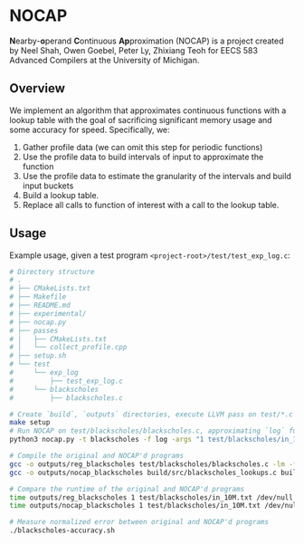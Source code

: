 # NOCAP
**N**earby-**o**perand **C**ontinuous **Ap**proximation (NOCAP) is a project created by Neel Shah, Owen Goebel, Peter Ly, Zhixiang Teoh for EECS 583 Advanced Compilers at the University of Michigan.

## Overview

We implement an algorithm that approximates continuous functions with a lookup table with the goal of sacrificing significant memory usage and some accuracy for speed. Specifically, we:
1. Gather profile data (we can omit this step for periodic functions)
2. Use the profile data to build intervals of input to approximate the function
3. Use the profile data to estimate the granularity of the intervals and build input buckets
4. Build a lookup table.
5. Replace all calls to function of interest with a call to the lookup table.

## Usage

Example usage, given a test program `<project-root>/test/test_exp_log.c`:


```sh
# Directory structure
# .
# ├── CMakeLists.txt
# ├── Makefile
# ├── README.md
# ├── experimental/
# ├── nocap.py
# ├── passes
# │   ├── CMakeLists.txt
# │   └── collect_profile.cpp
# ├── setup.sh
# └── test
#     └── exp_log
#         ├── test_exp_log.c
#     └── blackscholes
#         ├── blackscholes.c

# Create `build`, `outputs` directories, execute LLVM pass on test/*.c
make setup
# Run NOCAP on test/blackscholes/blackscholes.c, approximating `log` functions
python3 nocap.py -t blackscholes -f log -args "1 test/blackscholes/in_10M.txt /dev/null" -b build

# Compile the original and NOCAP'd programs
gcc -o outputs/reg_blackscholes test/blackscholes/blackscholes.c -lm -ftime-report
gcc -o outputs/nocap_blackscholes build/src/blackscholes_lookups.c build/src/nocap_log.c -lm -ftime-report

# Compare the runtime of the original and NOCAP'd programs
time outputs/reg_blackscholes 1 test/blackscholes/in_10M.txt /dev/null
time outputs/nocap_blackscholes 1 test/blackscholes/in_10M.txt /dev/null

# Measure normalized error between original and NOCAP'd programs
./blackscholes-accuracy.sh
```